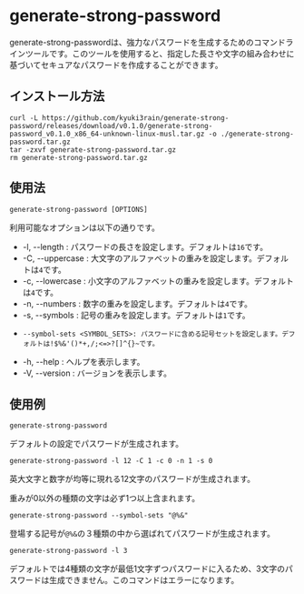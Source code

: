# generate-strong-password

generate-strong-passwordは、強力なパスワードを生成するためのコマンドラインツールです。このツールを使用すると、指定した長さや文字の組み合わせに基づいてセキュアなパスワードを作成することができます。

## インストール方法

```shell
curl -L https://github.com/kyuki3rain/generate-strong-password/releases/download/v0.1.0/generate-strong-password_v0.1.0_x86_64-unknown-linux-musl.tar.gz -o ./generate-strong-password.tar.gz
tar -zxvf generate-strong-password.tar.gz
rm generate-strong-password.tar.gz
```

## 使用法

```shell
generate-strong-password [OPTIONS]
```

利用可能なオプションは以下の通りです。

- -l, --length <LENGTH>          : パスワードの長さを設定します。デフォルトは`16`です。
- -C, --uppercase <UPPERCASE>    : 大文字のアルファベットの重みを設定します。デフォルトは`4`です。
- -c, --lowercase <LOWERCASE>    : 小文字のアルファベットの重みを設定します。デフォルトは`4`です。
- -n, --numbers <NUMBERS>        : 数字の重みを設定します。デフォルトは`4`です。
- -s, --symbols <SYMBOLS>        : 記号の重みを設定します。デフォルトは`1`です。
-     --symbol-sets <SYMBOL_SETS>: パスワードに含める記号セットを設定します。デフォルトは!$%&'()*+,/;<=>?[]^{}~です。
- -h, --help                     : ヘルプを表示します。
- -V, --version                  : バージョンを表示します。


## 使用例

```shell
generate-strong-password
```

デフォルトの設定でパスワードが生成されます。

```
generate-strong-password -l 12 -C 1 -c 0 -n 1 -s 0
```

英大文字と数字が均等に現れる12文字のパスワードが生成されます。

重みが0以外の種類の文字は必ず1つ以上含まれます。


```
generate-strong-password --symbol-sets "@%&"
```

登場する記号が`@%&`の３種類の中から選ばれてパスワードが生成されます。

```
generate-strong-password -l 3
```

デフォルトでは4種類の文字が最低1文字ずつパスワードに入るため、3文字のパスワードは生成できません。このコマンドはエラーになります。
